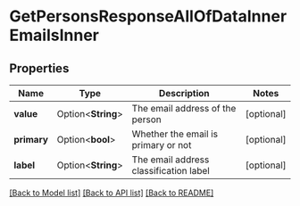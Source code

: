 # GetPersonsResponseAllOfDataInnerEmailsInner

## Properties

Name | Type | Description | Notes
------------ | ------------- | ------------- | -------------
**value** | Option<**String**> | The email address of the person | [optional]
**primary** | Option<**bool**> | Whether the email is primary or not | [optional]
**label** | Option<**String**> | The email address classification label | [optional]

[[Back to Model list]](../README.md#documentation-for-models) [[Back to API list]](../README.md#documentation-for-api-endpoints) [[Back to README]](../README.md)


